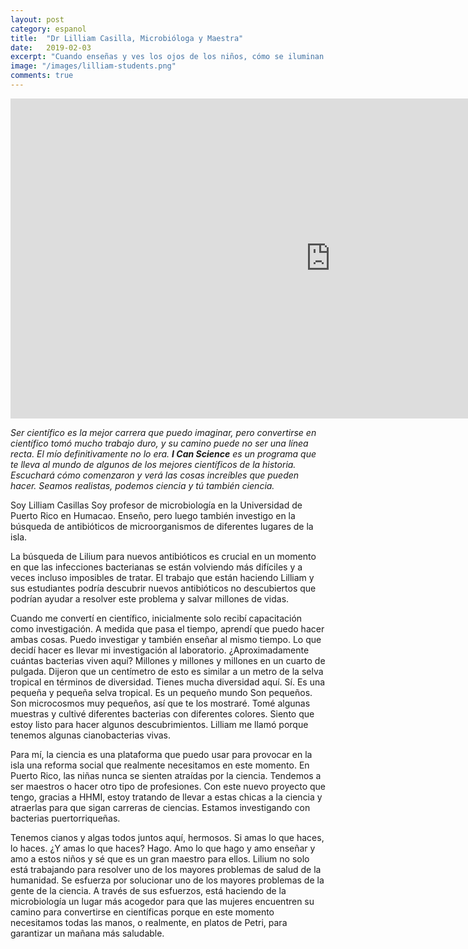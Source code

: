 ```yaml
---
layout: post
category: espanol
title:  "Dr Lilliam Casilla, Microbióloga y Maestra"
date:   2019-02-03
excerpt: "Cuando enseñas y ves los ojos de los niños, cómo se iluminan cuando les enseñas algo, eso es nuevo que nunca han visto antes, es espectacular. Tienes la sensación de que, oh wow, esto es genial porque estás transmitiendo conocimientos a nuevos niños y a la nueva generación. Entonces, para mí, me siento extraordinario. Me siento genial."
image: "/images/lilliam-students.png"
comments: true
---
```



<iframe width="1024" height="512" src="https://ucdavis.app.box.com/s/3vslpzsto8pb3n6uhwv15jnmyigzf0ap/file/492571723963" frameborder="0" marginwidth="0" marginheight="0" scrolling="no" seamless allowfullscreen></iframe>

_Ser científico es la mejor carrera que puedo imaginar, pero convertirse en científico tomó mucho trabajo duro, y su camino puede no ser una línea recta. El mío definitivamente no lo era. **I Can Science** es un programa que te lleva al mundo de algunos de los mejores científicos de la historia. Escuchará cómo comenzaron y verá las cosas increíbles que pueden hacer. Seamos realistas, podemos ciencia y tú también ciencia._

Soy Lilliam Casillas Soy profesor de microbiología en la Universidad de Puerto Rico en Humacao. Enseño, pero luego también investigo en la búsqueda de antibióticos de microorganismos de diferentes lugares de la isla.

La búsqueda de Lilium para nuevos antibióticos es crucial en un momento en que las infecciones bacterianas se están volviendo más difíciles y a veces incluso imposibles de tratar. El trabajo que están haciendo Lilliam y sus estudiantes podría descubrir nuevos antibióticos no descubiertos que podrían ayudar a resolver este problema y salvar millones de vidas.

Cuando me convertí en científico, inicialmente solo recibí capacitación como investigación. A medida que pasa el tiempo, aprendí que puedo hacer ambas cosas. Puedo investigar y también enseñar al mismo tiempo. Lo que decidí hacer es llevar mi investigación al laboratorio. ¿Aproximadamente cuántas bacterias viven aquí? Millones y millones y millones en un cuarto de pulgada. Dijeron que un centímetro de esto es similar a un metro de la selva tropical en términos de diversidad. Tienes mucha diversidad aquí. Sí. Es una pequeña y pequeña selva tropical. Es un pequeño mundo Son pequeños. Son microcosmos muy pequeños, así que te los mostraré. Tomé algunas muestras y cultivé diferentes bacterias con diferentes colores. Siento que estoy listo para hacer algunos descubrimientos. Lilliam me llamó porque tenemos algunas cianobacterias vivas.

Para mí, la ciencia es una plataforma que puedo usar para provocar en la isla una reforma social que realmente necesitamos en este momento. En Puerto Rico, las niñas nunca se sienten atraídas por la ciencia. Tendemos a ser maestros o hacer otro tipo de profesiones. Con este nuevo proyecto que tengo, gracias a HHMI, estoy tratando de llevar a estas chicas a la ciencia y atraerlas para que sigan carreras de ciencias. Estamos investigando con bacterias puertorriqueñas.

Tenemos cianos y algas todos juntos aquí, hermosos. Si amas lo que haces, lo haces. ¿Y amas lo que haces? Hago. Amo lo que hago y amo enseñar y amo a estos niños y sé que es un gran maestro para ellos. Lilium no solo está trabajando para resolver uno de los mayores problemas de salud de la humanidad. Se esfuerza por solucionar uno de los mayores problemas de la gente de la ciencia. A través de sus esfuerzos, está haciendo de la microbiología un lugar más acogedor para que las mujeres encuentren su camino para convertirse en científicas porque en este momento necesitamos todas las manos, o realmente, en platos de Petri, para garantizar un mañana más saludable.